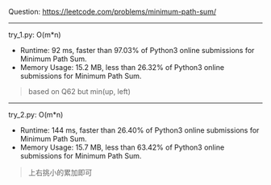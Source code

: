 Question: https://leetcode.com/problems/minimum-path-sum/

---

try_1.py: O(m*n)
* Runtime: 92 ms, faster than 97.03% of Python3 online submissions for Minimum Path Sum.
* Memory Usage: 15.2 MB, less than 26.32% of Python3 online submissions for Minimum Path Sum.

> based on Q62 but min(up, left)

---

try_2.py: O(m*n)

* Runtime: 144 ms, faster than 26.40% of Python3 online submissions for Minimum Path Sum.
* Memory Usage: 15.7 MB, less than 63.42% of Python3 online submissions for Minimum Path Sum.

> 上右挑小的累加即可